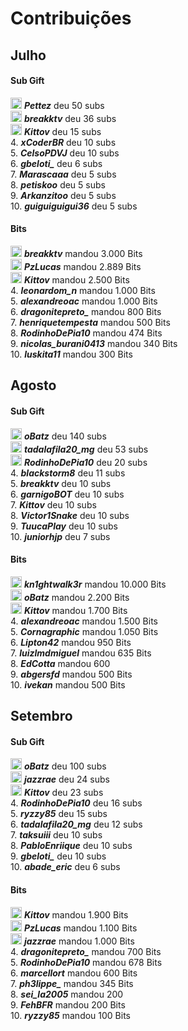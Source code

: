 # Contribuições


## Julho
<!-- tabs:start -->

#### **Sub Gift**

<img src="https://static.twitchcdn.net/assets/GiftBadge-Gold_36-1b402f71cfd08a9bcbaa.png" width="18px"/> ***Pettez*** deu 50 subs <br>
<img src="https://static.twitchcdn.net/assets/GiftBadge-Silver_36-bb7c268e0452a2cdcc8d.png" width="18px"/> ***breakktv*** deu 36 subs <br>
<img src="https://static.twitchcdn.net/assets/GiftBadge-Bronze_36-fd0ee2ef5196b3414a2f.png" width="18px"/> ***Kittov*** deu 15 subs <br>
4. ***xCoderBR*** deu 10 subs <br>
5. ***CelsoPDVJ*** deu 10 subs <br>
6. ***gbeloti_*** deu 6 subs <br>
7. ***Marascaaa*** deu 5 subs <br>
8. ***petiskoo*** deu 5 subs <br>
9. ***Arkanzitoo*** deu 5 subs <br>
10. ***guiguiguigui36*** deu 5 subs <br>

#### **Bits**

<img src="https://static.twitchcdn.net/assets/BitsBadge-Gold_36-c8f77c18519f2a9a0e1c.png" width="18px"/> ***breakktv*** mandou 3.000 Bits <br>
<img src="https://static.twitchcdn.net/assets/BitsBadge-Silver_36-2194db3d68f51d3dd14c.png" width="18px"/> ***PzLucas*** mandou 2.889 Bits <br>
<img src="https://static.twitchcdn.net/assets/BitsBadge-Bronze_36-a9a8deeb17fa7fd7b7b3.png" width="18px"/> ***Kittov*** mandou 2.500 Bits <br>
4. ***leonardom_n*** mandou 1.000 Bits <br>
5. ***alexandreoac*** mandou 1.000 Bits <br>
6. ***dragonitepreto_*** mandou 800 Bits <br>
7. ***henriquetempesta*** mandou 500 Bits <br>
8. ***RodinhoDePia10*** mandou 474 Bits <br>
9. ***nicolas_burani0413*** mandou 340 Bits <br>
10. ***luskita11*** mandou 300 Bits <br>

<!-- tabs:end -->

## Agosto

<!-- tabs:start -->

#### **Sub Gift**

<img src="https://static.twitchcdn.net/assets/GiftBadge-Gold_36-1b402f71cfd08a9bcbaa.png" width="18px"/> ***oBatz*** deu 140 subs <br>
<img src="https://static.twitchcdn.net/assets/GiftBadge-Silver_36-bb7c268e0452a2cdcc8d.png" width="18px"/> ***tadalafila20_mg*** deu 53 subs <br>
<img src="https://static.twitchcdn.net/assets/GiftBadge-Bronze_36-fd0ee2ef5196b3414a2f.png" width="18px"/> ***RodinhoDePia10*** deu 20 subs <br>
4. ***blackstorm8*** deu 11 subs <br>
5. ***breakktv*** deu 10 subs <br>
6. ***garnigoBOT*** deu 10 subs <br>
7. ***Kittov*** deu 10 subs <br>
8. ***Victor1Snake*** deu 10 subs <br>
9. ***TuucaPlay*** deu 10 subs <br>
10. ***juniorhjp*** deu 7 subs <br>

#### **Bits**

<img src="https://static.twitchcdn.net/assets/BitsBadge-Gold_36-c8f77c18519f2a9a0e1c.png" width="18px"/> ***kn1ghtwalk3r*** mandou 10.000 Bits <br>
<img src="https://static.twitchcdn.net/assets/BitsBadge-Silver_36-2194db3d68f51d3dd14c.png" width="18px"/> ***oBatz*** mandou 2.200 Bits <br>
<img src="https://static.twitchcdn.net/assets/BitsBadge-Bronze_36-a9a8deeb17fa7fd7b7b3.png" width="18px"/> ***Kittov*** mandou 1.700 Bits <br>
4. ***alexandreoac*** mandou 1.500 Bits <br>
5. ***Cornagraphic*** mandou 1.050 Bits <br>
6. ***Lipton42*** mandou 950 Bits <br>
7. ***luizlmdmiguel*** mandou 635 Bits <br>
8. ***EdCotta*** mandou 600 <br>
9. ***abgersfd*** mandou 500 Bits <br>
10. ***ivekan*** mandou 500 Bits <br>

<!-- tabs:end -->


## Setembro

<!-- tabs:start -->

#### **Sub Gift**

<img src="https://static.twitchcdn.net/assets/GiftBadge-Gold_36-1b402f71cfd08a9bcbaa.png" width="18px"/> ***oBatz*** deu 100 subs <br>
<img src="https://static.twitchcdn.net/assets/GiftBadge-Silver_36-bb7c268e0452a2cdcc8d.png" width="18px"/> ***jazzrae*** deu 24 subs <br>
<img src="https://static.twitchcdn.net/assets/GiftBadge-Bronze_36-fd0ee2ef5196b3414a2f.png" width="18px"/> ***Kittov*** deu 23 subs <br>
4. ***RodinhoDePia10*** deu 16 subs <br>
5. ***ryzzy85*** deu 15 subs <br>
6. ***tadalafila20_mg*** deu 12 subs <br>
7. ***taksuiii*** deu 10 subs <br>
8. ***PabloEnriique*** deu 10 subs <br>
9. ***gbeloti_*** deu 10 subs <br>
10. ***abade_eric*** deu 6 subs <br>

#### **Bits**

<img src="https://static.twitchcdn.net/assets/BitsBadge-Gold_36-c8f77c18519f2a9a0e1c.png" width="18px"/> ***Kittov*** mandou 1.900 Bits <br>
<img src="https://static.twitchcdn.net/assets/BitsBadge-Silver_36-2194db3d68f51d3dd14c.png" width="18px"/> ***PzLucas*** mandou 1.100 Bits <br>
<img src="https://static.twitchcdn.net/assets/BitsBadge-Bronze_36-a9a8deeb17fa7fd7b7b3.png" width="18px"/> ***jazzrae*** mandou 1.000 Bits <br>
4. ***dragonitepreto_*** mandou 700 Bits <br>
5. ***RodinhoDePia10*** mandou 678 Bits <br>
6. ***marcellort*** mandou 600 Bits <br>
7. ***ph3lippe_*** mandou 345 Bits <br>
8. ***sei_la2005*** mandou 200 <br>
9. ***FehBFR*** mandou 200 Bits <br>
10. ***ryzzy85*** mandou 100 Bits <br>

<!-- tabs:end -->